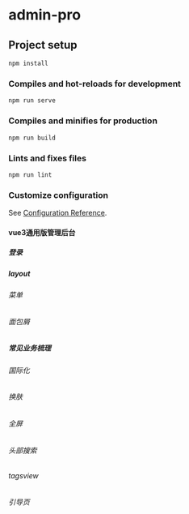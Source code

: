 # admin-pro

## Project setup
```
npm install
```

### Compiles and hot-reloads for development
```
npm run serve
```

### Compiles and minifies for production
```
npm run build
```

### Lints and fixes files
```
npm run lint
```

### Customize configuration
See [Configuration Reference](https://cli.vuejs.org/config/).





#### vue3通用版管理后台



##### 登录

##### layout

###### 菜单

###### 面包屑

##### 常见业务梳理

###### 国际化

###### 换肤

###### 全屏

###### 头部搜索

###### tagsview

###### 引导页
